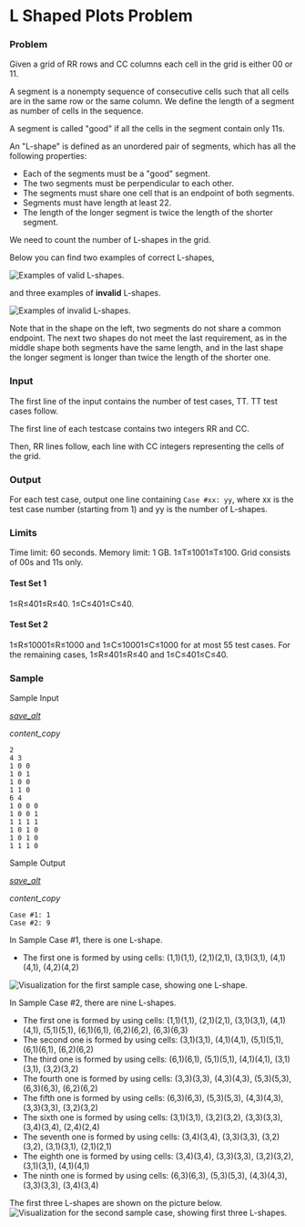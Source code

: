 # L Shaped Plots Problem

### Problem

Given a grid of RR rows and CC columns each cell in the grid is either 00 or 11.

A segment is a nonempty sequence of consecutive cells such that all cells are in the same row or the same column. We define the length of a segment as number of cells in the sequence.

A segment is called "good" if all the cells in the segment contain only 11s.

An "L-shape" is defined as an unordered pair of segments, which has all the following properties:

- Each of the segments must be a "good" segment.
- The two segments must be perpendicular to each other.
- The segments must share one cell that is an endpoint of both segments.
- Segments must have length at least 22.
- The length of the longer segment is twice the length of the shorter segment.

We need to count the number of L-shapes in the grid.

Below you can find two examples of correct L-shapes,

![Examples of valid L-shapes.](https://codejam.googleapis.com/dashboard/get_file/AQj_6U1WsahNThgYYtiGIsNwzSCjHVJWsHC6X_ingMAqSrQGYgfbVuL0LVBATISPEtJMRcB--32orWnGB_o38g/examples_correct.png)

and three examples of **invalid** L-shapes.

![Examples of invalid L-shapes.](https://codejam.googleapis.com/dashboard/get_file/AQj_6U2uIrTynEAgxTEUyFr7fXYtrQsMVCBgF3JvvNjteUmCzkLv9kKcp0jGtvdyJxUXG8N3_NZ6pDlWXetE4C6K/examples_incorrect.png)

Note that in the shape on the left, two segments do not share a common endpoint. The next two shapes do not meet the last requirement, as in the middle shape both segments have the same length, and in the last shape the longer segment is longer than twice the length of the shorter one.

### Input

The first line of the input contains the number of test cases, TT. TT test cases follow.

The first line of each testcase contains two integers RR and CC.

Then, RR lines follow, each line with CC integers representing the cells of the grid.

### Output

For each test case, output one line containing `Case #xx: yy`, where xx is the test case number (starting from 1) and yy is the number of L-shapes.

### Limits

Time limit: 60 seconds.
Memory limit: 1 GB.
1≤T≤1001≤T≤100.
Grid consists of 00s and 11s only.

#### Test Set 1

1≤R≤401≤R≤40.
1≤C≤401≤C≤40.

#### Test Set 2

1≤R≤10001≤R≤1000 and 1≤C≤10001≤C≤1000 for at most 55 test cases.
For the remaining cases, 1≤R≤401≤R≤40 and 1≤C≤401≤C≤40.

### Sample

Sample Input

[*save_alt*](https://codejam.googleapis.com/dashboard/get_file/AQj_6U2rausXfdOEWMhThNtEqTwOM5viFJ_9CG181PikjAsve_pGhfTBMwZmB3NL3k9y1QS6YreMpTTT5B7_4eFSydxBE7lH/l_shaped_plots_sample_ts1_input.txt)

*content_copy*

```
2
4 3
1 0 0
1 0 1
1 0 0
1 1 0
6 4
1 0 0 0
1 0 0 1
1 1 1 1
1 0 1 0
1 0 1 0
1 1 1 0
```

Sample Output

[*save_alt*](https://codejam.googleapis.com/dashboard/get_file/AQj_6U2OEwEtMOBECY7O6vIlFuYIkkoSP2cJBlx_4ttKyxdr4NqKM2VAGrXSQc2yeslVNUppnh6naO7zocGuNX6anSK9t2aaDQ/l_shaped_plots_sample_ts1_output.txt)

*content_copy*

```
Case #1: 1
Case #2: 9
```

In Sample Case #1, there is one L-shape.

- The first one is formed by using cells: (1,1)(1,1), (2,1)(2,1), (3,1)(3,1), (4,1)(4,1), (4,2)(4,2)

![Visualization for the first sample case, showing one L-shape.](https://codejam.googleapis.com/dashboard/get_file/AQj_6U02RuuoHmgmAvG0ZBiqjEBwJYXaz0T0xEagTAd5cOoedtB-pfxZ399i3flXxnk04O0w1g/sample1.png)

In Sample Case #2, there are nine L-shapes.

- The first one is formed by using cells: (1,1)(1,1), (2,1)(2,1), (3,1)(3,1), (4,1)(4,1), (5,1)(5,1), (6,1)(6,1), (6,2)(6,2), (6,3)(6,3)
- The second one is formed by using cells: (3,1)(3,1), (4,1)(4,1), (5,1)(5,1), (6,1)(6,1), (6,2)(6,2)
- The third one is formed by using cells: (6,1)(6,1), (5,1)(5,1), (4,1)(4,1), (3,1)(3,1), (3,2)(3,2)
- The fourth one is formed by using cells: (3,3)(3,3), (4,3)(4,3), (5,3)(5,3), (6,3)(6,3), (6,2)(6,2)
- The fifth one is formed by using cells: (6,3)(6,3), (5,3)(5,3), (4,3)(4,3), (3,3)(3,3), (3,2)(3,2)
- The sixth one is formed by using cells: (3,1)(3,1), (3,2)(3,2), (3,3)(3,3), (3,4)(3,4), (2,4)(2,4)
- The seventh one is formed by using cells: (3,4)(3,4), (3,3)(3,3), (3,2)(3,2), (3,1)(3,1), (2,1)(2,1)
- The eighth one is formed by using cells: (3,4)(3,4), (3,3)(3,3), (3,2)(3,2), (3,1)(3,1), (4,1)(4,1)
- The ninth one is formed by using cells: (6,3)(6,3), (5,3)(5,3), (4,3)(4,3), (3,3)(3,3), (3,4)(3,4)

The first three L-shapes are shown on the picture below. ![Visualization for the second sample case, showing first three L-shapes.](https://codejam.googleapis.com/dashboard/get_file/AQj_6U1W7GSavANlJvX8yZ6WD8w0vImYNHTW3ggnwzh7DOx3MSc7yexHsNidAtCt9CFyqWt3zQ/sample2.png)